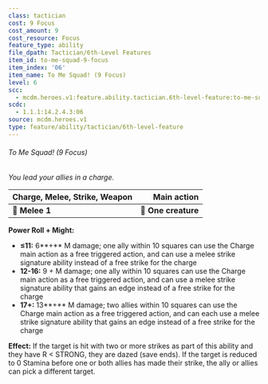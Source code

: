 ```yaml
---
class: tactician
cost: 9 Focus
cost_amount: 9
cost_resource: Focus
feature_type: ability
file_dpath: Tactician/6th-Level Features
item_id: to-me-squad-9-focus
item_index: '06'
item_name: To Me Squad! (9 Focus)
level: 6
scc:
  - mcdm.heroes.v1:feature.ability.tactician.6th-level-feature:to-me-squad-9-focus
scdc:
  - 1.1.1:14.2.4.3:06
source: mcdm.heroes.v1
type: feature/ability/tactician/6th-level-feature
---
```


###### To Me Squad! (9 Focus)

*You lead your allies in a charge.*

| **Charge, Melee, Strike, Weapon** |     **Main action** |
| --------------------------------- | ------------------: |
| **📏 Melee 1**                    | **🎯 One creature** |

**Power Roll + Might:**

- **≤11:** 6\*\*+\*\* M damage; one ally within 10 squares can use the Charge main action as a free triggered action, and can use a melee strike signature ability instead of a free strike for the charge
- **12-16:** 9 + M damage; one ally within 10 squares can use the Charge main action as a free triggered action, and can use a melee strike signature ability that gains an edge instead of a free strike for the charge
- **17+:** 13\*\*+\*\* M damage; two allies within 10 squares can use the Charge main action as a free triggered action, and can each use a melee strike signature ability that gains an edge instead of a free strike for the charge

**Effect:** If the target is hit with two or more strikes as part of this ability and they have R < STRONG, they are dazed (save ends). If the target is reduced to 0 Stamina before one or both allies has made their strike, the ally or allies can pick a different target.

